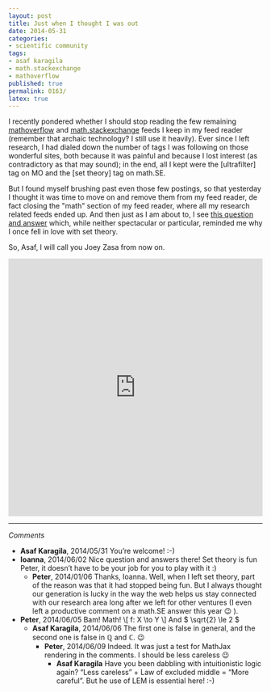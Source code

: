 ```yaml
---
layout: post
title: Just when I thought I was out
date: 2014-05-31
categories:
- scientific community
tags:
- asaf karagila
- math.stackexchange
- mathoverflow
published: true
permalink: 0163/
latex: true
---
```


I recently pondered whether I should stop reading the few remaining [mathoverflow](http://mathoverflow.net) and [math.stackexchange](http://math.stackexchange.com) feeds I keep in my feed reader (remember that archaic technology? I still use it heavily). Ever since I left research, I had dialed down the number of tags I was following on those wonderful sites, both because it was painful and because I lost interest (as contradictory as that may sound); in the end, all I kept were the [ultrafilter] tag on MO and the [set theory] tag on math.SE.

But I found myself brushing past even those few postings, so that yesterday I thought it was time to move on and remove them from my feed reader, de fact closing the "math" section of my feed reader, where all my research related feeds ended up. And then just as I am about to, I see [this question and answer](http://math.stackexchange.com/a/814110) which, while neither spectacular or particular, reminded me why I once fell in love with set theory.

So, Asaf, I will call you Joey Zasa from now on.

<iframe width="100%" height="510" src="https://www.youtube.com/embed/UneS2Uwc6xw" frameborder="0" allowfullscreen></iframe>

---

_Comments_

* **Asaf Karagila**, 2014/05/31
  You’re welcome! :-)
* **Ioanna**, 2014/06/02
  Nice question and answers there! Set theory is fun Peter, it doesn’t have to be your job for you to play with it :)
  * **Peter**, 2014/01/06
    Thanks, Ioanna. Well, when I left set theory, part of the reason was that it had stopped being fun. But I always thought our generation is lucky in the way the web helps us stay connected with our research area long after we left for other ventures (I even left a productive comment on a math.SE answer this year 😉 ).
* **Peter**, 2014/06/05
  Bam! Math! \\[ f: X \to Y \\] And $ \sqrt{2} \le 2 $
  * **Asaf Karagila**, 2014/06/06
    The first one is false in general, and the second one is false in $\mathbb Q$ and $\mathbb C$.
    😉
    * **Peter**, 2014/06/09
      Indeed. It was just a test for MathJax rendering in the comments. I should be less careless 😉
      * **Asaf Karagila**
      Have you been dabbling with intuitionistic logic again?
      “Less careless” + Law of excluded middle = “More careful”.
      But he use of LEM is essential here! :-)
